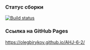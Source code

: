 ### Статус сборки

[![Build status](https://ci.appveyor.com/api/projects/status/9hjdabcrf4fip6cs?svg=true)](https://ci.appveyor.com/project/OlegBirykov/ahj-6-2)

### Ссылка на GitHub Pages

https://olegbirykov.github.io/AHJ-6-2/

